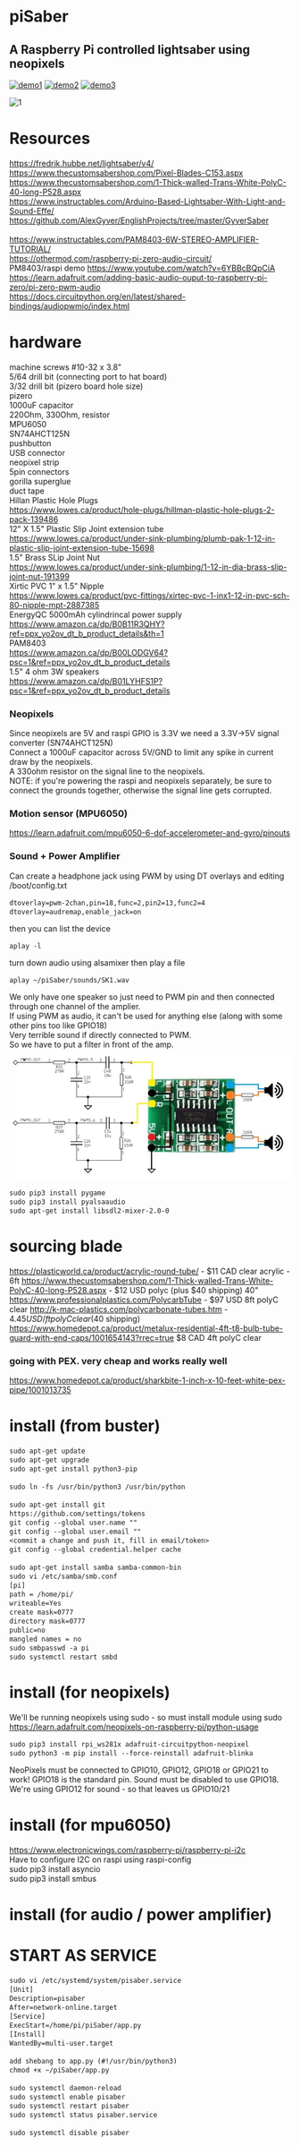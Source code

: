 
# piSaber
## A Raspberry Pi controlled lightsaber using neopixels

[![demo1](https://img.youtube.com/vi/3u1CNfoO4zo/0.jpg)](https://www.youtube.com/shorts/3u1CNfoO4zo)
[![demo2](https://img.youtube.com/vi/WJEqB1KE0rI/0.jpg)](https://www.youtube.com/shorts/WJEqB1KE0rI)
[![demo3](https://img.youtube.com/vi/bdTgkJ8iOiE/0.jpg)](https://www.youtube.com/shorts/bdTgkJ8iOiE)

![1](/1,jpg)


# Resources
https://fredrik.hubbe.net/lightsaber/v4/<BR>
https://www.thecustomsabershop.com/Pixel-Blades-C153.aspx<BR>
https://www.thecustomsabershop.com/1-Thick-walled-Trans-White-PolyC-40-long-P528.aspx<BR>
https://www.instructables.com/Arduino-Based-Lightsaber-With-Light-and-Sound-Effe/<BR>
    https://github.com/AlexGyver/EnglishProjects/tree/master/GyverSaber<BR>
<BR>
https://www.instructables.com/PAM8403-6W-STEREO-AMPLIFIER-TUTORIAL/<BR>
https://othermod.com/raspberry-pi-zero-audio-circuit/<BR>
PM8403/raspi demo https://www.youtube.com/watch?v=6YBBcBQpCiA<BR>
https://learn.adafruit.com/adding-basic-audio-ouput-to-raspberry-pi-zero/pi-zero-pwm-audio<BR>
https://docs.circuitpython.org/en/latest/shared-bindings/audiopwmio/index.html<BR>

# hardware
machine screws #10-32 x 3.8"<BR>
5/64 drill bit (connecting port to hat board)<BR>
3/32 drill bit (pizero board hole size)<BR>
pizero<BR>
1000uF capacitor<BR>
220Ohm, 330Ohm, resistor<BR>
MPU6050<BR>
SN74AHCT125N<BR>
pushbutton<BR>
USB connector<BR>
neopixel strip<BR>
5pin connectors<BR>
gorilla superglue<BR>
duct tape<BR>
Hillan Plastic Hole Plugs<BR>
https://www.lowes.ca/product/hole-plugs/hillman-plastic-hole-plugs-2-pack-139486<BR>
12" X 1.5" Plastic Slip Joint extension tube<BR>
https://www.lowes.ca/product/under-sink-plumbing/plumb-pak-1-12-in-plastic-slip-joint-extension-tube-15698<BR>
1.5" Brass SLip Joint Nut<BR>
https://www.lowes.ca/product/under-sink-plumbing/1-12-in-dia-brass-slip-joint-nut-191399<BR>
Xirtic PVC 1" x 1.5" Nipple<BR>
https://www.lowes.ca/product/pvc-fittings/xirtec-pvc-1-inx1-12-in-pvc-sch-80-nipple-mpt-2887385<BR>
EnergyQC 5000mAh cylindrincal power supply<BR>
https://www.amazon.ca/dp/B0B11R3QHY?ref=ppx_yo2ov_dt_b_product_details&th=1<BR>
PAM8403<BR>
https://www.amazon.ca/dp/B00LODGV64?psc=1&ref=ppx_yo2ov_dt_b_product_details<BR>
1.5" 4 ohm 3W speakers<BR>
https://www.amazon.ca/dp/B01LYHFS1P?psc=1&ref=ppx_yo2ov_dt_b_product_details<BR>



### Neopixels
Since neopixels are 5V and raspi GPIO is 3.3V we need a 3.3V->5V signal converter (SN74AHCT125N)<BR>
Connect a 1000uF capacitor across 5V/GND to limit any spike in current draw by the neopixels.<BR>
A 330ohm resistor on the signal line to the neopixels.<BR>
NOTE: if you're powering the raspi and neopixels separately, be sure to connect the grounds together, otherwise the signal line gets corrupted.<BR>

### Motion sensor (MPU6050)
https://learn.adafruit.com/mpu6050-6-dof-accelerometer-and-gyro/pinouts<BR>

### Sound + Power Amplifier
Can create a headphone jack using PWM by using DT overlays and editing /boot/config.txt
```
dtoverlay=pwm-2chan,pin=18,func=2,pin2=13,func2=4
dtoverlay=audremap,enable_jack=on
```

then you can list the device 
```
aplay -l
```
turn down audio using alsamixer
then play a file 
```
aplay ~/piSaber/sounds/SK1.wav
```
We only have one speaker so just need to PWM pin and then connected through one channel of the amplier.<BR>
If using PWM as audio, it can't be used for anything else (along with some other pins too like GPIO18)<BR>
Very terrible sound if directly connected to PWM.<BR>
So we have to put a filter in front of the amp.<BR>
<img src="audio_filter.jpg"><BR>

```
sudo pip3 install pygame
sudo pip3 install pyalsaaudio
sudo apt-get install libsdl2-mixer-2.0-0
```

# sourcing blade
https://plasticworld.ca/product/acrylic-round-tube/ - $11 CAD clear acrylic - 6ft
https://www.thecustomsabershop.com/1-Thick-walled-Trans-White-PolyC-40-long-P528.aspx - $12 USD polyc (plus $40 shipping) 40"
https://www.professionalplastics.com/PolycarbTube - $97 USD 8ft polyC clear
http://k-mac-plastics.com/polycarbonate-tubes.htm - $4.45USD/ft polyC clear ($40 shipping)
https://www.homedepot.ca/product/metalux-residential-4ft-t8-bulb-tube-guard-with-end-caps/1001654143?rrec=true $8 CAD 4ft polyC clear

### going with PEX. very cheap and works really well
https://www.homedepot.ca/product/sharkbite-1-inch-x-10-feet-white-pex-pipe/1001013735

# install (from buster)
```
sudo apt-get update
sudo apt-get upgrade
sudo apt-get install python3-pip

sudo ln -fs /usr/bin/python3 /usr/bin/python

sudo apt-get install git
https://github.com/settings/tokens
git config --global user.name ""
git config --global user.email ""
<commit a change and push it, fill in email/token>
git config --global credential.helper cache
    
sudo apt-get install samba samba-common-bin
sudo vi /etc/samba/smb.conf
[pi]
path = /home/pi/
writeable=Yes
create mask=0777
directory mask=0777
public=no
mangled names = no
sudo smbpasswd -a pi
sudo systemctl restart smbd

```

# install (for neopixels)
We'll be running neopixels using sudo - so must install module using sudo<BR>
https://learn.adafruit.com/neopixels-on-raspberry-pi/python-usage<BR>
```
sudo pip3 install rpi_ws281x adafruit-circuitpython-neopixel
sudo python3 -m pip install --force-reinstall adafruit-blinka
```
NeoPixels must be connected to GPIO10, GPIO12, GPIO18 or GPIO21 to work! GPIO18 is the standard pin.
Sound must be disabled to use GPIO18. We're using GPIO12 for sound - so that leaves us GPIO10/21


# install (for mpu6050)
https://www.electronicwings.com/raspberry-pi/raspberry-pi-i2c<BR>
Have to configure I2C on raspi using raspi-config<BR>
sudo pip3 install asyncio<BR>
sudo pip3 install smbus<BR>

# install (for audio / power amplifier)


# START AS SERVICE
```
sudo vi /etc/systemd/system/pisaber.service
[Unit]
Description=pisaber
After=network-online.target
[Service]
ExecStart=/home/pi/piSaber/app.py
[Install]
WantedBy=multi-user.target

add shebang to app.py (#!/usr/bin/python3)
chmod +x ~/piSaber/app.py

sudo systemctl daemon-reload
sudo systemctl enable pisaber
sudo systemctl restart pisaber
sudo systemctl status pisaber.service

sudo systemctl disable pisaber
```
